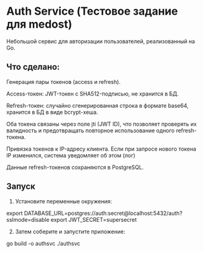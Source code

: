 # Auth Service (Тестовое задание для medost)

Небольшой сервис для авторизации пользователей, реализованный на Go.

## Что сделано:

Генерация пары токенов (access и refresh).

Access-токен: JWT-токен с SHA512-подписью, не хранится в БД.

Refresh-токен: случайно сгенерированная строка в формате base64, хранится в БД в виде bcrypt-хеша.

Оба токена связаны через поле jti (JWT ID), что позволяет проверять их валидность и предотвращать повторное использование одного refresh-токена.

Привязка токенов к IP-адресу клиента. Если при запросе нового токена IP изменился, система уведомляет об этом (лог)

Данные refresh-токенов сохраняются в PostgreSQL.
  
## Запуск

1. Установите переменные окружения:

export DATABASE_URL=postgres://auth:secret@localhost:5432/auth?sslmode=disable
export JWT_SECRET=supersecret

2. Затем соберите и запустите приложение:
   
go build -o authsvc
./authsvc
